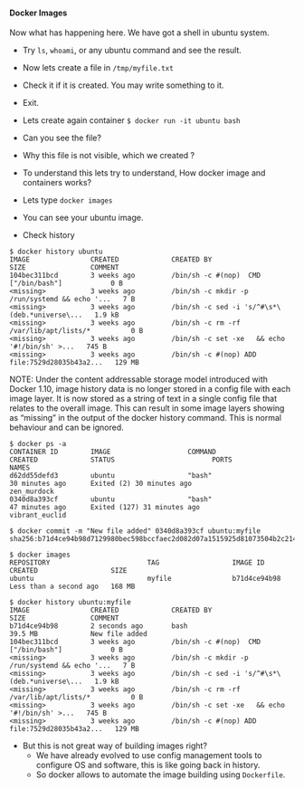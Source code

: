 #### Docker Images  

  Now what has happening here. We have got a shell in ubuntu system.
  - Try ``ls``, ``whoami``, or any ubuntu command and see the result.
  - Now lets create a file in ``/tmp/myfile.txt``
  - Check it if it is created. You may write something to it.
  - Exit.
  - Lets create again container ``$ docker run -it ubuntu bash``
  - Can you see the file?
  - Why this file is not visible, which we created ?
  - To understand this lets try to understand, How docker image and containers works?


  - Lets type ``docker images``
  - You can see your ubuntu image.
  - Check history

```
$ docker history ubuntu
IMAGE               CREATED             CREATED BY                                      SIZE                COMMENT
104bec311bcd        3 weeks ago         /bin/sh -c #(nop)  CMD ["/bin/bash"]            0 B
<missing>           3 weeks ago         /bin/sh -c mkdir -p /run/systemd && echo '...   7 B
<missing>           3 weeks ago         /bin/sh -c sed -i 's/^#\s*\(deb.*universe\...   1.9 kB
<missing>           3 weeks ago         /bin/sh -c rm -rf /var/lib/apt/lists/*          0 B
<missing>           3 weeks ago         /bin/sh -c set -xe   && echo '#!/bin/sh' >...   745 B
<missing>           3 weeks ago         /bin/sh -c #(nop) ADD file:7529d28035b43a2...   129 MB
```

NOTE:  Under the content addressable storage model introduced with Docker 1.10, image history data is no longer stored in a config file with each image layer. It is now stored as a string of text in a single config file that relates to the overall image. This can result in some image layers showing as “missing” in the output of the docker history command. This is normal behaviour and can be ignored.


```
$ docker ps -a
CONTAINER ID        IMAGE                   COMMAND                  CREATED             STATUS                        PORTS               NAMES
d62dd55defd3        ubuntu                  "bash"                   30 minutes ago      Exited (2) 30 minutes ago                         zen_murdock
0340d8a393cf        ubuntu                  "bash"                   47 minutes ago      Exited (127) 31 minutes ago                       vibrant_euclid

$ docker commit -m "New file added" 0340d8a393cf ubuntu:myfile
sha256:b71d4ce94b98d7129980bec598bccfaec2d082d07a1515925d81073504b2c214

$ docker images
REPOSITORY                        TAG                  IMAGE ID            CREATED                  SIZE
ubuntu                            myfile               b71d4ce94b98        Less than a second ago   168 MB

$ docker history ubuntu:myfile
IMAGE               CREATED             CREATED BY                                      SIZE                COMMENT
b71d4ce94b98        2 seconds ago       bash                                            39.5 MB             New file added
104bec311bcd        3 weeks ago         /bin/sh -c #(nop)  CMD ["/bin/bash"]            0 B
<missing>           3 weeks ago         /bin/sh -c mkdir -p /run/systemd && echo '...   7 B
<missing>           3 weeks ago         /bin/sh -c sed -i 's/^#\s*\(deb.*universe\...   1.9 kB
<missing>           3 weeks ago         /bin/sh -c rm -rf /var/lib/apt/lists/*          0 B
<missing>           3 weeks ago         /bin/sh -c set -xe   && echo '#!/bin/sh' >...   745 B
<missing>           3 weeks ago         /bin/sh -c #(nop) ADD file:7529d28035b43a2...   129 MB
```

- But this is not great way of building images right?
  - We have already evolved to use config management tools to configure OS and software, this is like going back in history.
  - So docker allows to automate the image building using ``Dockerfile``.
